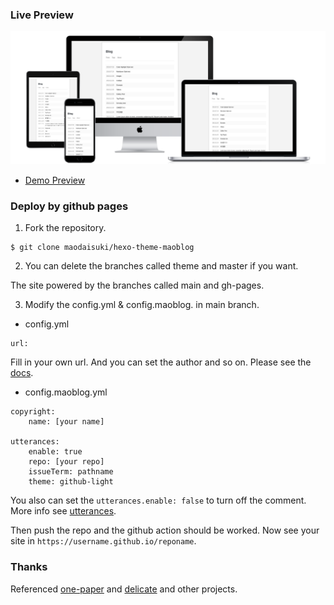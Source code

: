 ### Live Preview

![Preview](./all-devices-black.png)

* [Demo Preview](https://maodaisuki.github.io/hexo-theme-maoblog)

### Deploy by github pages

1. Fork the repository.

```
$ git clone maodaisuki/hexo-theme-maoblog
```

2. You can delete the branches called theme and master if you want.

The site powered by the branches called main and gh-pages.

3. Modify the config.yml & config.maoblog. in main branch.

* config.yml

```
url:
```

Fill in your own url. And you can set the author and so on. Please see the [docs](https://hexo.io/docs/configuration).

* config.maoblog.yml

```
copyright:
    name: [your name]

utterances:
    enable: true
    repo: [your repo]
    issueTerm: pathname
    theme: github-light 
```

You also can set the `utterances.enable: false` to turn off the comment. More info see [utterances](https://utteranc.es/).

Then push the repo and the github action should be worked. Now see your site in `https://username.github.io/reponame`.

### Thanks

Referenced [one-paper](https://github.com/zheli-design/hexo-theme-one-paper) and [delicate](https://github.com/can-dy-jack/hexo-theme-delicate) and other projects.